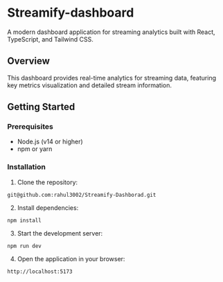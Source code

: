 # Streamify-dashboard

A modern dashboard application for streaming analytics built with React, TypeScript, and Tailwind CSS.

## Overview
This dashboard provides real-time analytics for streaming data, featuring key metrics visualization and detailed stream information.


## Getting Started

### Prerequisites
- Node.js (v14 or higher)
- npm or yarn
### Installation
1. Clone the repository:

```
git@github.com:rahul3002/Streamify-Dashborad.git
```
2. Install dependencies:

```
npm install
```

3. Start the development server:

```
npm run dev
```

4. Open the application in your browser:

```
http://localhost:5173
```
